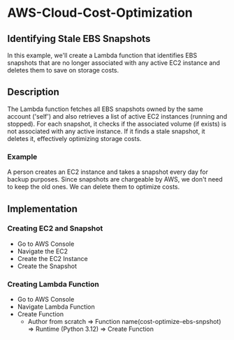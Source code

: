 # AWS-Cloud-Cost-Optimization
## Identifying Stale EBS Snapshots
In this example, we'll create a Lambda function that identifies EBS snapshots that are no longer associated with any active EC2 instance and deletes them to save on storage costs.

## Description
The Lambda function fetches all EBS snapshots owned by the same account ('self') and also retrieves a list of active EC2 instances (running and stopped). For each snapshot, it checks if the associated volume (if exists) is not associated with any active instance. If it finds a stale snapshot, it deletes it, effectively optimizing storage costs.
### Example
A person creates an EC2 instance and takes a snapshot every day for backup purposes. Since snapshots are chargeable by AWS, we don't need to keep the old ones. We can delete them to optimize costs.

## Implementation
### Creating EC2 and Snapshot
- Go to AWS Console
- Navigate the EC2
- Create the EC2 Instance
- Create the Snapshot

### Creating Lambda Function
- Go to AWS Console
- Navigate Lambda Function
- Create Function
  - Author from scratch => Function name(cost-optimize-ebs-snpshot) => Runtime (Python 3.12) => Create Function
